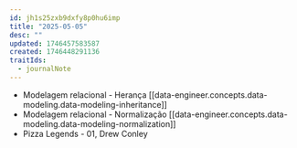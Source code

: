 ```yaml
---
id: jh1s25zxb9dxfy8p0hu6imp
title: "2025-05-05"
desc: ""
updated: 1746457583587
created: 1746448291136
traitIds:
  - journalNote
---
```


- Modelagem relacional - Herança [[data-engineer.concepts.data-modeling.data-modeling-inheritance]]
- Modelagem relacional - Normalização [[data-engineer.concepts.data-modeling.data-modeling-normalization]]
- Pizza Legends - 01, Drew Conley
